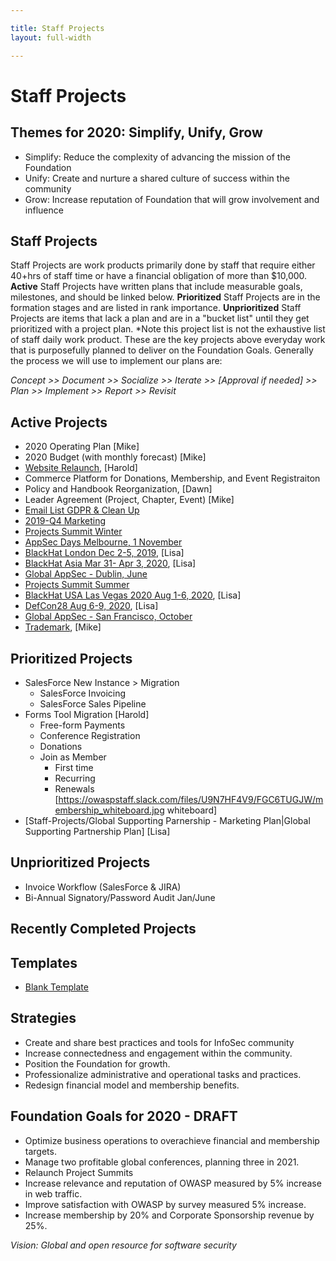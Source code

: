 ```yaml
---

title: Staff Projects
layout: full-width

---
```

# Staff Projects

## Themes for 2020: Simplify, Unify, Grow
* Simplify: Reduce the complexity of advancing the mission of the Foundation
* Unify: Create and nurture a shared culture of success within the community
* Grow: Increase reputation of Foundation that will grow involvement and influence

## Staff Projects

Staff Projects are work products primarily done by staff that require either 40+hrs of staff time or have a financial obligation of more than $10,000. **Active** Staff Projects have written plans that include measurable goals, milestones, and should be linked below.  **Prioritized** Staff Projects are in the formation stages and are listed in rank importance. **Unprioritized** Staff Projects are items that lack a plan and are in a "bucket list" until they get prioritized with a project plan. *Note this project list is not the exhaustive list of staff daily work product. These are the key projects above everyday work that is purposefully planned to deliver on the Foundation Goals. Generally the process we will use to implement our plans are: 

*Concept >> Document >> Socialize >> Iterate >> [Approval if needed] >> Plan >> Implement >> Report >> Revisit*

## Active Projects
* 2020 Operating Plan [Mike]
* 2020 Budget (with monthly forecast) [Mike]
* [Website Relaunch](/www--staff/projects/2019-Website-Launch), [Harold]
* Commerce Platform for Donations, Membership, and Event Registraiton
* Policy and Handbook Reorganization, [Dawn]
* Leader Agreement (Project, Chapter, Event) [Mike]
* [Email List GDPR & Clean Up](/projects/201910-Email-Cleanup)
* [2019-Q4 Marketing](/www--staff/projects/201910-marketing)
* [Projects Summit Winter](/www--staff/projects/202002-Projects-Summit-Winter)
* [AppSec Days Melbourne, 1 November](https://www.owasp.org/index.php/Staff-Projects/20191101-AppSecDay-Melbourne)
* [BlackHat London Dec 2-5, 2019](/www--staff/projects/201912-Blackhat-London), [Lisa]
* [BlackHat Asia Mar 31- Apr 3, 2020](/www--staff/projects/202003-Blackhat-Asia), [Lisa]
* [Global AppSec - Dublin, June](/www--staff/projects/202006-GlobalAppSec-Dublin)
* [Projects Summit Summer](/www--staff/projects/202007-Projects-Summit-Summer)
* [BlackHat USA Las Vegas 2020 Aug 1-6, 2020](/www--staff/projects/202008-Blackhat-Las-Vegas), [Lisa]
* [DefCon28 Aug 6-9, 2020](/www--staff/projects/202008-Defcon-28), [Lisa]
* [Global AppSec - San Francisco, October](/www--staff/projects/202010-Global-AppSec-SF)
* [Trademark](/www--staff/projects/201902-Trademarks), [Mike]

## Prioritized Projects
* SalesForce New Instance > Migration
  * SalesForce Invoicing
  * SalesForce Sales Pipeline
* Forms Tool Migration [Harold]
  * Free-form Payments
  * Conference Registration
  * Donations
  * Join as Member
    * First time
    * Recurring
    * Renewals [https://owaspstaff.slack.com/files/U9N7HF4V9/FGC6TUGJW/membership_whiteboard.jpg whiteboard]
* [Staff-Projects/Global Supporting Parnership - Marketing Plan|Global Supporting Partnership Plan] [Lisa] 

## Unprioritized Projects
* Invoice Workflow (SalesForce & JIRA)
* Bi-Annual Signatory/Password Audit Jan/June

## Recently Completed Projects

## Templates 
* [Blank Template](/www--staff/projects/202001-template)

## Strategies
* Create and share best practices and tools for InfoSec community
* Increase connectedness and engagement within the community.
* Position the Foundation for growth.
* Professionalize administrative and operational tasks and practices.
* Redesign financial model and membership benefits.

## Foundation Goals for 2020 - DRAFT 

* Optimize business operations to overachieve financial and membership targets.
* Manage two profitable global conferences, planning three in 2021.
* Relaunch Project Summits
* Increase relevance and reputation of OWASP measured by 5% increase in web traffic.
* Improve satisfaction with OWASP by survey measured 5% increase.
* Increase membership by 20% and Corporate Sponsorship revenue by 25%.

*Vision: Global and open resource for software security*

